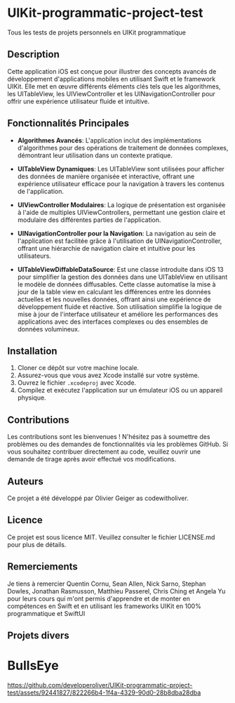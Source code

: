 # UIKit-programmatic-project-test
 Tous les tests de projets personnels en UIKit programmatique
 
## Description
Cette application iOS est conçue pour illustrer des concepts avancés de développement d'applications mobiles en utilisant Swift et le framework UIKit. Elle met en œuvre différents éléments clés tels que les algorithmes, les UITableView, les UIViewController et les UINavigationController pour offrir une expérience utilisateur fluide et intuitive.

## Fonctionnalités Principales
- **Algorithmes Avancés**: L'application inclut des implémentations d'algorithmes pour des opérations de traitement de données complexes, démontrant leur utilisation dans un contexte pratique.
  
- **UITableView Dynamiques**: Les UITableView sont utilisées pour afficher des données de manière organisée et interactive, offrant une expérience utilisateur efficace pour la navigation à travers les contenus de l'application.

- **UIViewController Modulaires**: La logique de présentation est organisée à l'aide de multiples UIViewControllers, permettant une gestion claire et modulaire des différentes parties de l'application.

- **UINavigationController pour la Navigation**: La navigation au sein de l'application est facilitée grâce à l'utilisation de UINavigationController, offrant une hiérarchie de navigation claire et intuitive pour les utilisateurs.

- **UITableViewDiffableDataSource**: Est une classe introduite dans iOS 13 pour simplifier la gestion des données dans une UITableView en utilisant le modèle de données diffusables. Cette classe automatise la mise à jour de la table view en calculant les différences entre les données actuelles et les nouvelles données, offrant ainsi une expérience de développement fluide et réactive. Son utilisation simplifie la logique de mise à jour de l'interface utilisateur et améliore les performances des applications avec des interfaces complexes ou des ensembles de données volumineux.

## Installation
1. Cloner ce dépôt sur votre machine locale.
2. Assurez-vous que vous avez Xcode installé sur votre système.
3. Ouvrez le fichier `.xcodeproj` avec Xcode.
4. Compilez et exécutez l'application sur un émulateur iOS ou un appareil physique.

## Contributions
Les contributions sont les bienvenues ! N'hésitez pas à soumettre des problèmes ou des demandes de fonctionnalités via les problèmes GitHub. Si vous souhaitez contribuer directement au code, veuillez ouvrir une demande de tirage après avoir effectué vos modifications.

## Auteurs
Ce projet a été développé par Olivier Geiger as codewitholiver.

## Licence
Ce projet est sous licence MIT. Veuillez consulter le fichier LICENSE.md pour plus de détails.

## Remerciements
Je tiens à remercier Quentin Cornu, Sean Allen, Nick Sarno, Stephan Dowles, Jonathan Rasmusson, Matthieu Passerel, Chris Ching et Angela Yu pour leurs cours qui m'ont permis d'apprendre et de monter en compétences en Swift et en utilisant les frameworks UIKit en 100% programmatique et SwiftUI

## Projets divers

# BullsEye
https://github.com/developeroliver/UIKit-programmatic-project-test/assets/92441827/822266b4-1f4a-4329-90d0-28b8dba28dba
